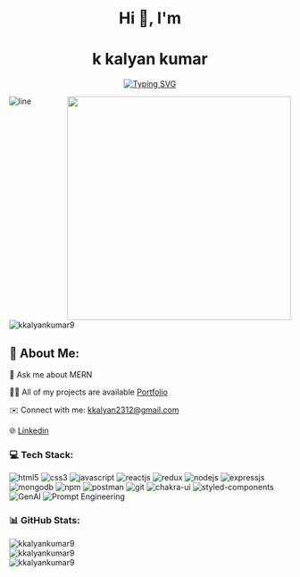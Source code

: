 <h1 align="center">Hi 👋, I'm </h1>
<h1 align="center"> k kalyan kumar</h1>
<p align="center"><a href="https://git.io/typing-svg"><img src="https://readme-typing-svg.demolab.com?font=Fira+Code&pause=1000&color=purple&center=true&width=435&lines=Aspiring+MERN+Stack+Developer;Currently+Learning+GenAI" alt="Typing SVG" /></a></p>

<img  src="https://user-images.githubusercontent.com/73097560/115834477-dbab4500-a447-11eb-908a-139a6edaec5c.gif" alt="line" />
<img align="right" width="400" src="https://www.gtpsoftwares.com/images/mern/mern-banner.jpg"/>

<p align="left"> <img src="https://komarev.com/ghpvc/?username=kkalyankumar9&label=Profile%20views&color=0e75b6&style=flat" alt="kkalyankumar9" /> </p>
  
## 💫 About Me:
<p>💬 Ask me about MERN</p>
  


<P>👨‍💻 All of my projects are available <a href="https://kkalyankumar9.github.io/">Portfolio</a></P>
<div align="left">
  <p> ✉️ Connect with me: <a href="mailto:kkalyan2312@gmail.com">kkalyan2312@gmail.com</a></p>
  <p>
    🌐 <a href="https://linkedin.com/in/https://www.linkedin.com/in/k-kalyan-kumar-a44321163/" target="_blank">
     Linkedin
    </a>
  </p>
</div>



<h3 align="left">💻 Tech Stack:</h3>
<p >
    <img src="https://img.shields.io/badge/HTML5-E34F26?style=for-the-badge&logo=html5&logoColor=E34F26&labelColor=black" alt="html5" />
    <img src="https://img.shields.io/badge/CSS3-1572B6?style=for-the-badge&logo=css3&logoColor=1572B6&labelColor=black" alt="css3" />
    <img src="https://img.shields.io/badge/JavaScript-F7DF1E?style=for-the-badge&logo=javascript&logoColor=F7DF1E&labelColor=black" alt="javascript" />
   <img src="https://img.shields.io/badge/-React-61DBFB?style=for-the-badge&labelColor=black&logo=react&logoColor=61DBFB" alt="reactjs" />
    <img src="https://img.shields.io/badge/Redux-593D88?style=for-the-badge&logo=redux&logoColor=593D88&labelColor=black" alt="redux" />
    <img src="https://img.shields.io/badge/Node.js-339933?style=for-the-badge&logo=nodedotjs&logoColor=339933&labelColor=black" alt="nodejs" />
    <img src="https://img.shields.io/badge/Express.js-000000?style=for-the-badge&logo=express&logoColor=white&labelColor=black" alt="expressjs" />
    <img src="https://img.shields.io/badge/MongoDB-4EA94B?style=for-the-badge&logo=mongodb&logoColor=4EA94B&labelColor=black" alt="mongodb" />
    <img src="https://img.shields.io/badge/npm-CB3837?style=for-the-badge&logo=npm&logoColor=CB3837&labelColor=black" alt="npm" />
    <img src="https://img.shields.io/badge/Postman-FF6C37?style=for-the-badge&logo=Postman&logoColor=FF6C37&labelColor=black" alt="postman" />
    <img src="https://img.shields.io/badge/Git-f44d27?style=for-the-badge&logo=git&logoColor=f44d27&labelColor=black" alt="git" />
    <img src="https://img.shields.io/badge/Chakra%20UI-3bc7bd?style=for-the-badge&logo=chakraui&logoColor=3bc7bd&labelColor=black" alt="chakra-ui" />
    <img src="https://img.shields.io/badge/styled--components-DB7093?style=for-the-badge&logo=styled-components&logoColor=DB7093&labelColor=black" alt="styled-components" />
    <img src="https://img.shields.io/badge/GenAI-8A2BE2?style=for-the-badge&labelColor=black" alt="GenAI" />
    <img src="https://img.shields.io/badge/Prompt%20Engineering-8A2BE2?style=for-the-badge&labelColor=black" alt="Prompt Engineering" />


</p>
<h3 align="left" > 📊 GitHub Stats:</h3>

<div align="left">
  <img src="https://github-readme-stats.vercel.app/api/top-langs?username=kkalyankumar9&show_icons=true&locale=en&layout=compact" alt="kkalyankumar9" />
</div>

<div align="left">
  <img src="https://github-readme-stats.vercel.app/api?username=kkalyankumar9&show_icons=true&locale=en" alt="kkalyankumar9" />
</div>

<div align="left">
  <img src="https://github-readme-streak-stats.herokuapp.com/?user=kkalyankumar9&" alt="kkalyankumar9" />
</div>

